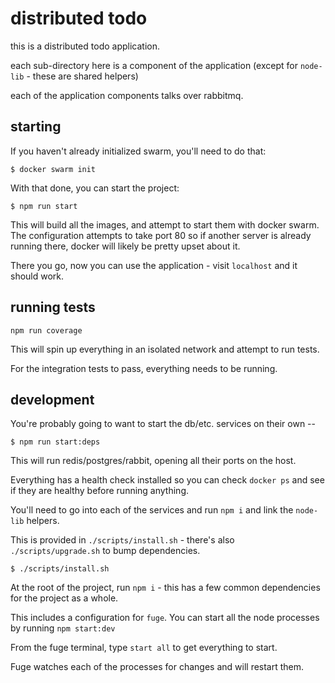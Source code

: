 # distributed todo

this is a distributed todo application.

each sub-directory here is a component of the application (except for `node-lib` - these are shared helpers)

each of the application components talks over rabbitmq.

## starting

If you haven't already initialized swarm, you'll need to do that:

```
$ docker swarm init
```

With that done, you can start the project:

```
$ npm run start
```

This will build all the images, and attempt to start them with docker swarm.  The configuration attempts to take port 80 so if another server is already running there, docker will likely be pretty upset about it.

There you go, now you can use the application - visit `localhost` and it should work.

## running tests

```
npm run coverage
```

This will spin up everything in an isolated network and attempt to run tests.

For the integration tests to pass, everything needs to be running.

## development

You're probably going to want to start the db/etc. services on their own --

```
$ npm run start:deps
```

This will run redis/postgres/rabbit, opening all their ports on the host.

Everything has a health check installed so you can check `docker ps` and see if they are healthy before running anything.

You'll need to go into each of the services and run `npm i` and link the `node-lib` helpers.

This is provided in `./scripts/install.sh` - there's also `./scripts/upgrade.sh` to bump dependencies.

```
$ ./scripts/install.sh
```

At the root of the project, run `npm i` - this has a few common dependencies for the project as a whole.

This includes a configuration for `fuge`.  You can start all the node processes by running `npm start:dev`

From the fuge terminal, type `start all` to get everything to start.

Fuge watches each of the processes for changes and will restart them.
